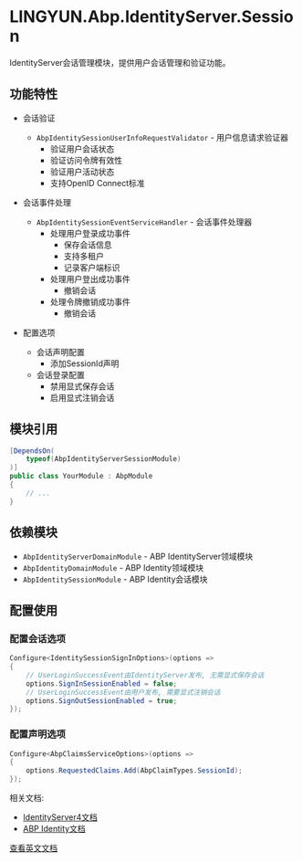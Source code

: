 # LINGYUN.Abp.IdentityServer.Session

IdentityServer会话管理模块，提供用户会话管理和验证功能。

## 功能特性

* 会话验证
  * `AbpIdentitySessionUserInfoRequestValidator` - 用户信息请求验证器
    * 验证用户会话状态
    * 验证访问令牌有效性
    * 验证用户活动状态
    * 支持OpenID Connect标准

* 会话事件处理
  * `AbpIdentitySessionEventServiceHandler` - 会话事件处理器
    * 处理用户登录成功事件
      * 保存会话信息
      * 支持多租户
      * 记录客户端标识
    * 处理用户登出成功事件
      * 撤销会话
    * 处理令牌撤销成功事件
      * 撤销会话

* 配置选项
  * 会话声明配置
    * 添加SessionId声明
  * 会话登录配置
    * 禁用显式保存会话
    * 启用显式注销会话

## 模块引用

```csharp
[DependsOn(
    typeof(AbpIdentityServerSessionModule)
)]
public class YourModule : AbpModule
{
    // ...
}
```

## 依赖模块

* `AbpIdentityServerDomainModule` - ABP IdentityServer领域模块
* `AbpIdentityDomainModule` - ABP Identity领域模块
* `AbpIdentitySessionModule` - ABP Identity会话模块

## 配置使用

### 配置会话选项

```csharp
Configure<IdentitySessionSignInOptions>(options =>
{
    // UserLoginSuccessEvent由IdentityServer发布, 无需显式保存会话
    options.SignInSessionEnabled = false;
    // UserLoginSuccessEvent由用户发布, 需要显式注销会话
    options.SignOutSessionEnabled = true;
});
```

### 配置声明选项

```csharp
Configure<AbpClaimsServiceOptions>(options =>
{
    options.RequestedClaims.Add(AbpClaimTypes.SessionId);
});
```

相关文档:
* [IdentityServer4文档](https://identityserver4.readthedocs.io/)
* [ABP Identity文档](https://docs.abp.io/en/abp/latest/Modules/Identity)

[查看英文文档](README.EN.md)
